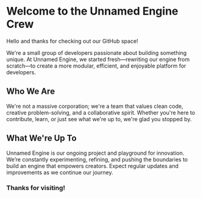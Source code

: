 # Welcome to the Unnamed Engine Crew

Hello and thanks for checking out our GitHub space!

We're a small group of developers passionate about building something unique. At Unnamed Engine, we started fresh—rewriting our engine from scratch—to create a more modular, efficient, and enjoyable platform for developers.

## Who We Are

We're not a massive corporation; we're a team that values clean code, creative problem-solving, and a collaborative spirit. Whether you're here to contribute, learn, or just see what we're up to, we're glad you stopped by.

## What We're Up To

Unnamed Engine is our ongoing project and playground for innovation. We’re constantly experimenting, refining, and pushing the boundaries to build an engine that empowers creators. Expect regular updates and improvements as we continue our journey.

### Thanks for visiting!

